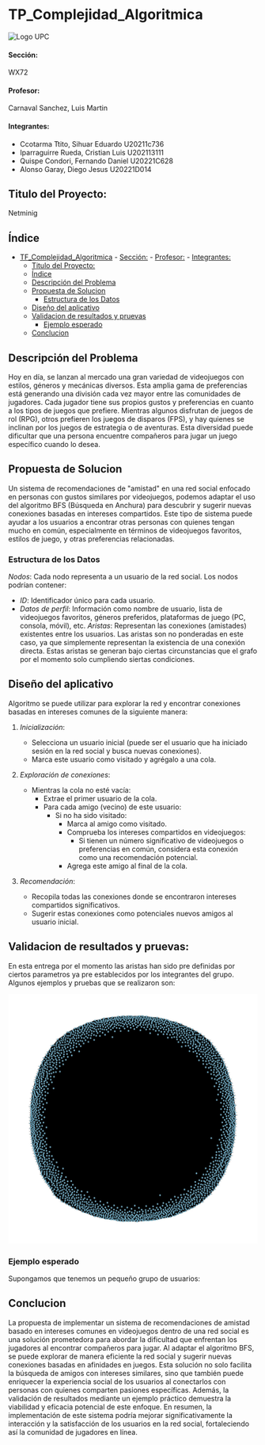 # TP_Complejidad_Algoritmica

![Logo UPC](https://static.wikia.nocookie.net/logopedia/images/2/2d/UPC-Logo-Actual.png/revision/latest/scale-to-width-down/384?cb=20230305155749&path-prefix=es)

#### Sección:
WX72
#### Profesor: 
Carnaval Sanchez, Luis Martin
#### Integrantes:

- Ccotarma Ttito, Sihuar Eduardo U20211c736
- Iparraguirre Rueda, Cristian Luis U202113111
- Quispe Condori, Fernando Daniel U20221C628
- Alonso Garay, Diego Jesus U20221D014

## Titulo del Proyecto: 
Netminig

## Índice
- [TF\_Complejidad\_Algoritmica](#tf_complejidad_algoritmica)
      - [Sección:](#sección)
      - [Profesor:](#profesor)
      - [Integrantes:](#integrantes)
  - [Titulo del Proyecto:](#titulo-del-proyecto)
  - [Índice](#índice)
  - [Descripción del Problema](#descripción-del-problema)
  - [Propuesta de Solucion](#propuesta-de-solucion)
    - [Estructura de los Datos](#estructura-de-los-datos)
  - [Diseño del aplicativo](#diseño-del-aplicativo)
  - [Validacion de resultados y pruevas](#validacion-de-resultados-y-pruevas)
    - [Ejemplo esperado](#ejemplo-esperado)
  - [Conclucion](#conclucion)

## Descripción del Problema
Hoy en día, se lanzan al mercado una gran variedad de videojuegos con estilos, géneros y mecánicas diversos. Esta amplia gama de preferencias está generando una división cada vez mayor entre las comunidades de jugadores. Cada jugador tiene sus propios gustos y preferencias en cuanto a los tipos de juegos que prefiere. Mientras algunos disfrutan de juegos de rol (RPG), otros prefieren los juegos de disparos (FPS), y hay quienes se inclinan por los juegos de estrategia o de aventuras. Esta diversidad puede dificultar que una persona encuentre compañeros para jugar un juego específico cuando lo desea.
    
## Propuesta de Solucion
Un sistema de recomendaciones de "amistad" en una red social enfocado en personas con gustos similares por videojuegos, podemos adaptar el uso del algoritmo BFS (Búsqueda en Anchura) para descubrir y sugerir nuevas conexiones basadas en intereses compartidos. Este tipo de sistema puede ayudar a los usuarios a encontrar otras personas con quienes tengan mucho en común, especialmente en términos de videojuegos favoritos, estilos de juego, y otras preferencias relacionadas.

### Estructura de los Datos
*Nodos*: Cada nodo representa a un usuario de la red social. Los nodos podrían contener:
- *ID*: Identificador único para cada usuario.
- *Datos de perfil*: Información como nombre de usuario, lista de videojuegos favoritos, géneros preferidos, plataformas de juego (PC, consola, móvil), etc.
*Aristas*: Representan las conexiones (amistades) existentes entre los usuarios. Las aristas son no ponderadas en este caso, ya que simplemente representan la existencia de una conexión directa. Estas aristas se generan bajo ciertas circunstancias que el grafo por el momento solo cumpliendo siertas condiciones.

## Diseño del aplicativo 

Algoritmo se puede utilizar para explorar la red y encontrar conexiones basadas en intereses comunes de la siguiente manera:

1. *Inicialización*:
   - Selecciona un usuario inicial (puede ser el usuario que ha iniciado sesión en la red social y busca nuevas conexiones).
   - Marca este usuario como visitado y agrégalo a una cola.

2. *Exploración de conexiones*:
   - Mientras la cola no esté vacía:
     - Extrae el primer usuario de la cola.
     - Para cada amigo (vecino) de este usuario:
       - Si no ha sido visitado:
         - Marca al amigo como visitado.
         - Comprueba los intereses compartidos en videojuegos:
           - Si tienen un número significativo de videojuegos o preferencias en común, considera esta conexión como una recomendación potencial.
         - Agrega este amigo al final de la cola.

3. *Recomendación*:
   - Recopila todas las conexiones donde se encontraron intereses compartidos significativos.
   - Sugerir estas conexiones como potenciales nuevos amigos al usuario inicial.

## Validacion de resultados y pruevas:
En esta entrega por el momento las aristas han sido pre definidas por ciertos parametros ya pre establecidos por los integrantes del grupo. Algunos ejemplos y pruebas que se realizaron son:

![La arista se genera cuando un usuario y otro tienen un juego en común](Pruebas/aristas_con_1_juego_en_comun.jpg)


### Ejemplo esperado

Supongamos que tenemos un pequeño grupo de usuarios:

## Conclucion
La propuesta de implementar un sistema de recomendaciones de amistad basado en intereses comunes en videojuegos dentro de una red social es una solución prometedora para abordar la dificultad que enfrentan los jugadores al encontrar compañeros para jugar. Al adaptar el algoritmo BFS, se puede explorar de manera eficiente la red social y sugerir nuevas conexiones basadas en afinidades en juegos. Esta solución no solo facilita la búsqueda de amigos con intereses similares, sino que también puede enriquecer la experiencia social de los usuarios al conectarlos con personas con quienes comparten pasiones específicas. Además, la validación de resultados mediante un ejemplo práctico demuestra la viabilidad y eficacia potencial de este enfoque. En resumen, la implementación de este sistema podría mejorar significativamente la interacción y la satisfacción de los usuarios en la red social, fortaleciendo así la comunidad de jugadores en línea.
